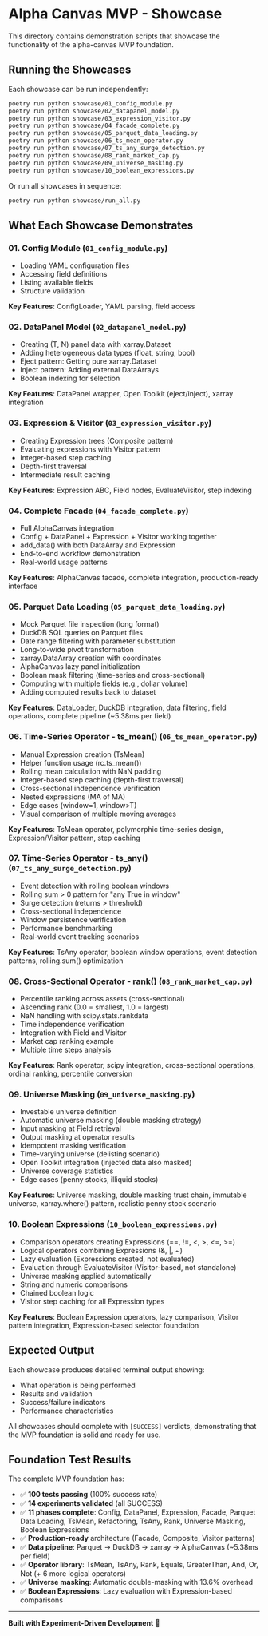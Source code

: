 # Alpha Canvas MVP - Showcase

This directory contains demonstration scripts that showcase the functionality of the alpha-canvas MVP foundation.

## Running the Showcases

Each showcase can be run independently:

```bash
poetry run python showcase/01_config_module.py
poetry run python showcase/02_datapanel_model.py
poetry run python showcase/03_expression_visitor.py
poetry run python showcase/04_facade_complete.py
poetry run python showcase/05_parquet_data_loading.py
poetry run python showcase/06_ts_mean_operator.py
poetry run python showcase/07_ts_any_surge_detection.py
poetry run python showcase/08_rank_market_cap.py
poetry run python showcase/09_universe_masking.py
poetry run python showcase/10_boolean_expressions.py
```

Or run all showcases in sequence:

```bash
poetry run python showcase/run_all.py
```

## What Each Showcase Demonstrates

### 01. Config Module (`01_config_module.py`)
- Loading YAML configuration files
- Accessing field definitions
- Listing available fields
- Structure validation

**Key Features**: ConfigLoader, YAML parsing, field access

### 02. DataPanel Model (`02_datapanel_model.py`)
- Creating (T, N) panel data with xarray.Dataset
- Adding heterogeneous data types (float, string, bool)
- Eject pattern: Getting pure xarray.Dataset
- Inject pattern: Adding external DataArrays
- Boolean indexing for selection

**Key Features**: DataPanel wrapper, Open Toolkit (eject/inject), xarray integration

### 03. Expression & Visitor (`03_expression_visitor.py`)
- Creating Expression trees (Composite pattern)
- Evaluating expressions with Visitor pattern
- Integer-based step caching
- Depth-first traversal
- Intermediate result caching

**Key Features**: Expression ABC, Field nodes, EvaluateVisitor, step indexing

### 04. Complete Facade (`04_facade_complete.py`)
- Full AlphaCanvas integration
- Config + DataPanel + Expression + Visitor working together
- add_data() with both DataArray and Expression
- End-to-end workflow demonstration
- Real-world usage patterns

**Key Features**: AlphaCanvas facade, complete integration, production-ready interface

### 05. Parquet Data Loading (`05_parquet_data_loading.py`)
- Mock Parquet file inspection (long format)
- DuckDB SQL queries on Parquet files
- Date range filtering with parameter substitution
- Long-to-wide pivot transformation
- xarray.DataArray creation with coordinates
- AlphaCanvas lazy panel initialization
- Boolean mask filtering (time-series and cross-sectional)
- Computing with multiple fields (e.g., dollar volume)
- Adding computed results back to dataset

**Key Features**: DataLoader, DuckDB integration, data filtering, field operations, complete pipeline (~5.38ms per field)

### 06. Time-Series Operator - ts_mean() (`06_ts_mean_operator.py`)
- Manual Expression creation (TsMean)
- Helper function usage (rc.ts_mean())
- Rolling mean calculation with NaN padding
- Integer-based step caching (depth-first traversal)
- Cross-sectional independence verification
- Nested expressions (MA of MA)
- Edge cases (window=1, window>T)
- Visual comparison of multiple moving averages

**Key Features**: TsMean operator, polymorphic time-series design, Expression/Visitor pattern, step caching

### 07. Time-Series Operator - ts_any() (`07_ts_any_surge_detection.py`)
- Event detection with rolling boolean windows
- Rolling sum > 0 pattern for "any True in window"
- Surge detection (returns > threshold)
- Cross-sectional independence
- Window persistence verification
- Performance benchmarking
- Real-world event tracking scenarios

**Key Features**: TsAny operator, boolean window operations, event detection patterns, rolling.sum() optimization

### 08. Cross-Sectional Operator - rank() (`08_rank_market_cap.py`)
- Percentile ranking across assets (cross-sectional)
- Ascending rank (0.0 = smallest, 1.0 = largest)
- NaN handling with scipy.stats.rankdata
- Time independence verification
- Integration with Field and Visitor
- Market cap ranking example
- Multiple time steps analysis

**Key Features**: Rank operator, scipy integration, cross-sectional operations, ordinal ranking, percentile conversion

### 09. Universe Masking (`09_universe_masking.py`)
- Investable universe definition
- Automatic universe masking (double masking strategy)
- Input masking at Field retrieval
- Output masking at operator results
- Idempotent masking verification
- Time-varying universe (delisting scenario)
- Open Toolkit integration (injected data also masked)
- Universe coverage statistics
- Edge cases (penny stocks, illiquid stocks)

**Key Features**: Universe masking, double masking trust chain, immutable universe, xarray.where() pattern, realistic penny stock scenario

### 10. Boolean Expressions (`10_boolean_expressions.py`)
- Comparison operators creating Expressions (==, !=, <, >, <=, >=)
- Logical operators combining Expressions (&, |, ~)
- Lazy evaluation (Expressions created, not evaluated)
- Evaluation through EvaluateVisitor (Visitor-based, not standalone)
- Universe masking applied automatically
- String and numeric comparisons
- Chained boolean logic
- Visitor step caching for all Expression types

**Key Features**: Boolean Expression operators, lazy comparison, Visitor pattern integration, Expression-based selector foundation

## Expected Output

Each showcase produces detailed terminal output showing:
- What operation is being performed
- Results and validation
- Success/failure indicators
- Performance characteristics

All showcases should complete with `[SUCCESS]` verdicts, demonstrating that the MVP foundation is solid and ready for use.

## Foundation Test Results

The complete MVP foundation has:
- ✅ **100 tests passing** (100% success rate)
- ✅ **14 experiments validated** (all SUCCESS)
- ✅ **11 phases complete**: Config, DataPanel, Expression, Facade, Parquet Data Loading, TsMean, Refactoring, TsAny, Rank, Universe Masking, Boolean Expressions
- ✅ **Production-ready** architecture (Facade, Composite, Visitor patterns)
- ✅ **Data pipeline**: Parquet → DuckDB → xarray → AlphaCanvas (~5.38ms per field)
- ✅ **Operator library**: TsMean, TsAny, Rank, Equals, GreaterThan, And, Or, Not (+ 6 more logical operators)
- ✅ **Universe masking**: Automatic double-masking with 13.6% overhead
- ✅ **Boolean Expressions**: Lazy evaluation with Expression-based comparisons

---

**Built with Experiment-Driven Development** 🔬

